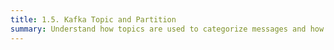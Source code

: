 ```yaml
---
title: 1.5. Kafka Topic and Partition
summary: Understand how topics are used to categorize messages and how partitions allow for scalability and parallelism.
---
```


